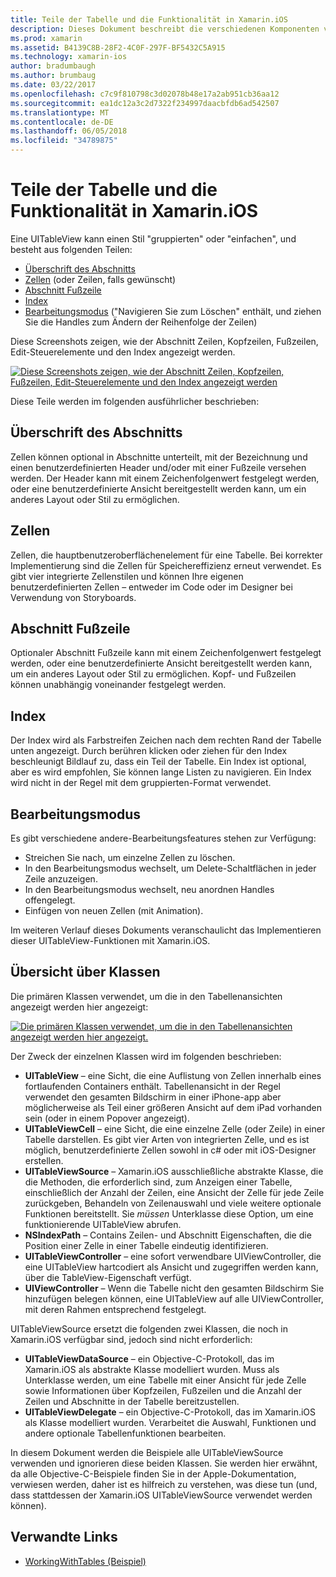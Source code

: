 ```yaml
---
title: Teile der Tabelle und die Funktionalität in Xamarin.iOS
description: Dieses Dokument beschreibt die verschiedenen Komponenten von einer UITableView in iOS. Es wird erläutert, Abschnittsnamen, Zellen, Abschnitt Fußzeilen, den Index und Bearbeitungsmodus.
ms.prod: xamarin
ms.assetid: B4139C8B-28F2-4C0F-297F-BF5432C5A915
ms.technology: xamarin-ios
author: bradumbaugh
ms.author: brumbaug
ms.date: 03/22/2017
ms.openlocfilehash: c7c9f810798c3d02078b48e17a2ab951cb36aa12
ms.sourcegitcommit: ea1dc12a3c2d7322f234997daacbfdb6ad542507
ms.translationtype: MT
ms.contentlocale: de-DE
ms.lasthandoff: 06/05/2018
ms.locfileid: "34789875"
---
```

# <a name="table-parts-and-functionality-in-xamarinios"></a>Teile der Tabelle und die Funktionalität in Xamarin.iOS

Eine UITableView kann einen Stil "gruppierten" oder "einfachen", und besteht aus folgenden Teilen:

-  [Überschrift des Abschnitts](#Section_Header)
-  [Zellen](#Cells) (oder Zeilen, falls gewünscht)
-  [Abschnitt Fußzeile](#Section_Footer)
-  [Index](#Index)
-  [Bearbeitungsmodus](#Edit_Features) ("Navigieren Sie zum Löschen" enthält, und ziehen Sie die Handles zum Ändern der Reihenfolge der Zeilen) 

Diese Screenshots zeigen, wie der Abschnitt Zeilen, Kopfzeilen, Fußzeilen, Edit-Steuerelemente und den Index angezeigt werden.

 [![](table-parts-and-functionality-images/image1a.png "Diese Screenshots zeigen, wie der Abschnitt Zeilen, Kopfzeilen, Fußzeilen, Edit-Steuerelemente und den Index angezeigt werden")](table-parts-and-functionality-images/image1a.png#lightbox)

Diese Teile werden im folgenden ausführlicher beschrieben:

<a name="Section_Header" />

## <a name="section-header"></a>Überschrift des Abschnitts

Zellen können optional in Abschnitte unterteilt, mit der Bezeichnung und einen benutzerdefinierten Header und/oder mit einer Fußzeile versehen werden. Der Header kann mit einem Zeichenfolgenwert festgelegt werden, oder eine benutzerdefinierte Ansicht bereitgestellt werden kann, um ein anderes Layout oder Stil zu ermöglichen.

<a name="Cells" />

## <a name="cells"></a>Zellen

Zellen, die hauptbenutzeroberflächenelement für eine Tabelle. Bei korrekter Implementierung sind die Zellen für Speichereffizienz erneut verwendet. Es gibt vier integrierte Zellenstilen und können Ihre eigenen benutzerdefinierten Zellen – entweder im Code oder im Designer bei Verwendung von Storyboards.

<a name="Section_Footer"/>

## <a name="section-footer"></a>Abschnitt Fußzeile

Optionaler Abschnitt Fußzeile kann mit einem Zeichenfolgenwert festgelegt werden, oder eine benutzerdefinierte Ansicht bereitgestellt werden kann, um ein anderes Layout oder Stil zu ermöglichen. Kopf- und Fußzeilen können unabhängig voneinander festgelegt werden.

<a name="Index" />

## <a name="index"></a>Index

Der Index wird als Farbstreifen Zeichen nach dem rechten Rand der Tabelle unten angezeigt.
Durch berühren klicken oder ziehen für den Index beschleunigt Bildlauf zu, dass ein Teil der Tabelle. Ein Index ist optional, aber es wird empfohlen, Sie können lange Listen zu navigieren. Ein Index wird nicht in der Regel mit dem gruppierten-Format verwendet.

<a name="Edit_Features" />

## <a name="editing-mode"></a>Bearbeitungsmodus

Es gibt verschiedene andere-Bearbeitungsfeatures stehen zur Verfügung:

- Streichen Sie nach, um einzelne Zellen zu löschen.
- In den Bearbeitungsmodus wechselt, um Delete-Schaltflächen in jeder Zeile anzuzeigen. 
- In den Bearbeitungsmodus wechselt, neu anordnen Handles offengelegt. 
- Einfügen von neuen Zellen (mit Animation).

Im weiteren Verlauf dieses Dokuments veranschaulicht das Implementieren dieser UITableView-Funktionen mit Xamarin.iOS.


## <a name="classes-overview"></a>Übersicht über Klassen

Die primären Klassen verwendet, um die in den Tabellenansichten angezeigt werden hier angezeigt:

[![](table-parts-and-functionality-images/classdiagram.png "Die primären Klassen verwendet, um die in den Tabellenansichten angezeigt werden hier angezeigt.")](table-parts-and-functionality-images/classdiagram.png#lightbox)

Der Zweck der einzelnen Klassen wird im folgenden beschrieben:

- **UITableView** – eine Sicht, die eine Auflistung von Zellen innerhalb eines fortlaufenden Containers enthält. Tabellenansicht in der Regel verwendet den gesamten Bildschirm in einer iPhone-app aber möglicherweise als Teil einer größeren Ansicht auf dem iPad vorhanden sein (oder in einem Popover angezeigt). 
- **UITableViewCell** – eine Sicht, die eine einzelne Zelle (oder Zeile) in einer Tabelle darstellen. Es gibt vier Arten von integrierten Zelle, und es ist möglich, benutzerdefinierte Zellen sowohl in c# oder mit iOS-Designer erstellen. 
- **UITableViewSource** – Xamarin.iOS ausschließliche abstrakte Klasse, die die Methoden, die erforderlich sind, zum Anzeigen einer Tabelle, einschließlich der Anzahl der Zeilen, eine Ansicht der Zelle für jede Zeile zurückgeben, Behandeln von Zeilenauswahl und viele weitere optionale Funktionen bereitstellt. Sie *müssen* Unterklasse diese Option, um eine funktionierende UITableView abrufen. 
- **NSIndexPath** – Contains Zeilen- und Abschnitt Eigenschaften, die die Position einer Zelle in einer Tabelle eindeutig identifizieren. 
- **UITableViewController** – eine sofort verwendbare UIViewController, die eine UITableView hartcodiert als Ansicht und zugegriffen werden kann, über die TableView-Eigenschaft verfügt. 
- **UIViewController** – Wenn die Tabelle nicht den gesamten Bildschirm Sie hinzufügen belegen können, eine UITableView auf alle UIViewController, mit deren Rahmen entsprechend festgelegt. 

UITableViewSource ersetzt die folgenden zwei Klassen, die noch in Xamarin.iOS verfügbar sind, jedoch sind nicht erforderlich:

- **UITableViewDataSource** – ein Objective-C-Protokoll, das im Xamarin.iOS als abstrakte Klasse modelliert wurden. Muss als Unterklasse werden, um eine Tabelle mit einer Ansicht für jede Zelle sowie Informationen über Kopfzeilen, Fußzeilen und die Anzahl der Zeilen und Abschnitte in der Tabelle bereitzustellen. 
- **UITableViewDelegate** – ein Objective-C-Protokoll, das im Xamarin.iOS als Klasse modelliert wurden. Verarbeitet die Auswahl, Funktionen und andere optionale Tabellenfunktionen bearbeiten. 

In diesem Dokument werden die Beispiele alle UITableViewSource verwenden und ignorieren diese beiden Klassen. Sie werden hier erwähnt, da alle Objective-C-Beispiele finden Sie in der Apple-Dokumentation, verwiesen werden, daher ist es hilfreich zu verstehen, was diese tun (und, dass stattdessen der Xamarin.iOS UITableViewSource verwendet werden können).

## <a name="related-links"></a>Verwandte Links

- [WorkingWithTables (Beispiel)](https://developer.xamarin.com/samples/monotouch/WorkingWithTables)
